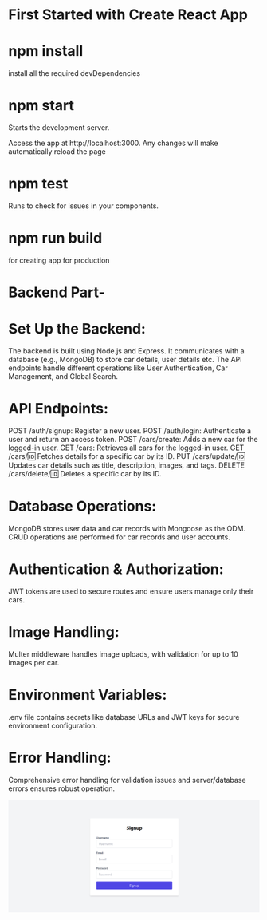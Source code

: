 # First Started with Create React App

# npm install
install all the required devDependencies

# npm start
Starts the development server.

Access the app at http://localhost:3000.
Any changes will make automatically reload the page

# npm test
Runs to check for issues in your components.

# npm run build
for creating app for production

# Backend Part-

# Set Up the Backend:
The backend is built using Node.js and Express.
It communicates with a database (e.g., MongoDB) to store car details, user details etc.
The API endpoints handle different operations like User Authentication, Car Management, and Global Search.

# API Endpoints:
POST /auth/signup: Register a new user.
POST /auth/login: Authenticate a user and return an access token.
POST /cars/create: Adds a new car for the logged-in user.
GET /cars: Retrieves all cars for the logged-in user.
GET /cars/:id: Fetches details for a specific car by its ID.
PUT /cars/update/:id: Updates car details such as title, description, images, and tags.
DELETE /cars/delete/:id: Deletes a specific car by its ID.

# Database Operations:
MongoDB stores user data and car records with Mongoose as the ODM.
CRUD operations are performed for car records and user accounts.



# Authentication & Authorization:
JWT tokens are used to secure routes and ensure users manage only their cars.

# Image Handling:
Multer middleware handles image uploads, with validation for up to 10 images per car.

# Environment Variables:
.env file contains secrets like database URLs and JWT keys for secure environment configuration.

# Error Handling:
Comprehensive error handling for validation issues and server/database errors ensures robust operation.

![Image_Alt](https://github.com/Ritik046/ProjectAI/blob/ad745639f230a3535b8bf648926bbf2b0e8aefa8/m0.png)
